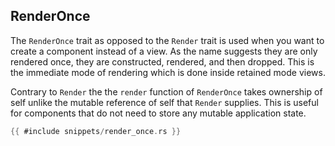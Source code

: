 ## RenderOnce

The `RenderOnce` trait as opposed to the `Render` trait is used when you want to create a component instead of a view. As the name suggests they are only rendered once, they are constructed, rendered, and then dropped. This is the immediate mode of rendering which is done inside retained mode views.

Contrary to `Render` the the `render` function of `RenderOnce` takes ownership of self unlike the mutable reference of self that `Render` supplies. This is useful for components that do not need to store any mutable application state.

```rust
{{ #include snippets/render_once.rs }}
```
